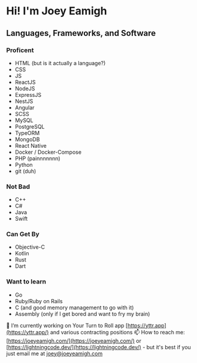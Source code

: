 # Hi! I'm Joey Eamigh

## Languages, Frameworks, and Software

### Proficent

* HTML (but is it actually a language?)
* CSS
* JS
* ReactJS
* NodeJS
* ExpressJS
* NestJS
* Angular
* SCSS
* MySQL
* PostgreSQL
* TypeORM
* MongoDB
* React Native
* Docker / Docker-Compose
* PHP (painnnnnnn)
* Python
* git (duh)

### Not Bad

* C++
* C#
* Java
* Swift

### Can Get By

* Objective-C
* Kotlin
* Rust
* Dart

### Want to learn

* Go
* Ruby/Ruby on Rails
* C (and good memory management to go with it)
* Assembly (only if I get bored and want to fry my brain)

🔭 I’m currently working on Your Turn to Roll app [https://yttr.app](https://yttr.app/) and various contracting positions
📫 How to reach me: [https://joeyeamigh.com/](https://joeyeamigh.com/) or [https://lightningcode.dev/](https://lightningcode.dev/) - but it's best if you just email me at [joey@joeyeamigh.com](mailto:joey@joeyeamigh.com)


